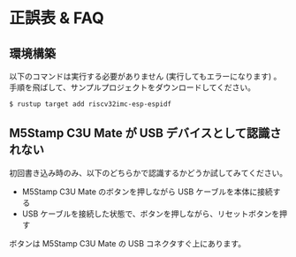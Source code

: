 # 正誤表 & FAQ

## 環境構築

以下のコマンドは実行する必要がありません (実行してもエラーになります) 。
手順を飛ばして、サンプルプロジェクトをダウンロードしてください。

```console
$ rustup target add riscv32imc-esp-espidf
```

## M5Stamp C3U Mate が USB デバイスとして認識されない

初回書き込み時のみ、以下のどちらかで認識するかどうか試してみてください。

- M5Stamp C3U Mate のボタンを押しながら USB ケーブルを本体に接続する
- USB ケーブルを接続した状態で、ボタンを押しながら、リセットボタンを押す

ボタンは M5Stamp C3U Mate の USB コネクタすぐ上にあります。
